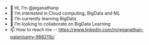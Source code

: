 - 👋 Hi, I’m @jeganathanp
- 👀 I’m interested in Cloud computing, BigData and ML
- 🌱 I’m currently learning BigData
- 💞️ I’m looking to collaborate on BigData Learning
- 📫 How to reach me 
        -- https://www.linkedin.com/in/jeganathan-palanisamy-988211b/

<!---
jeganathanp/jeganathanp is a ✨ special ✨ repository because its `README.md` (this file) appears on your GitHub profile.
You can click the Preview link to take a look at your changes.
--->
